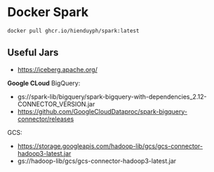 # Docker Spark

```bash
docker pull ghcr.io/hienduyph/spark:latest
```

## Useful Jars

- https://iceberg.apache.org/

**Google CLoud**
BigQuery:

- gs://spark-lib/bigquery/spark-bigquery-with-dependencies_2.12-CONNECTOR_VERSION.jar
- https://github.com/GoogleCloudDataproc/spark-bigquery-connector/releases

GCS:

- https://storage.googleapis.com/hadoop-lib/gcs/gcs-connector-hadoop3-latest.jar
- gs://hadoop-lib/gcs/gcs-connector-hadoop3-latest.jar
